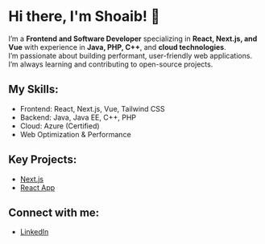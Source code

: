 # Hi there, I'm Shoaib! 👋

I’m a **Frontend and Software Developer** specializing in **React, Next.js, and Vue** with experience in **Java, PHP, C++**, and **cloud technologies**.  
I’m passionate about building performant, user-friendly web applications. I’m always learning and contributing to open-source projects.

## My Skills:
- Frontend: React, Next.js, Vue, Tailwind CSS
- Backend: Java, Java EE, C++, PHP
- Cloud: Azure (Certified)
- Web Optimization & Performance

## Key Projects:
- [Next.js](https://github.com/shoaibalirts/DinMaegler-in-NextJS.git)
- [React App](https://github.com/shoaibalirts/ProjectManagement-React-App.git)

## Connect with me:
- [LinkedIn](https://www.linkedin.com/in/shoaib-ali-93b5782aa/)
